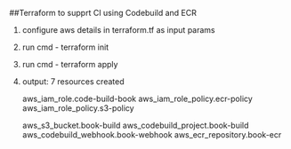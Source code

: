##Terraform to supprt CI using Codebuild and ECR 

1) configure aws details in terraform.tf as input params

2) run cmd - terraform init

3) run cmd - terraform apply

4) output: 7 resources created

    aws_iam_role.code-build-book
    aws_iam_role_policy.ecr-policy
    aws_iam_role_policy.s3-policy

    aws_s3_bucket.book-build
    aws_codebuild_project.book-build
    aws_codebuild_webhook.book-webhook
    aws_ecr_repository.book-ecr
   





